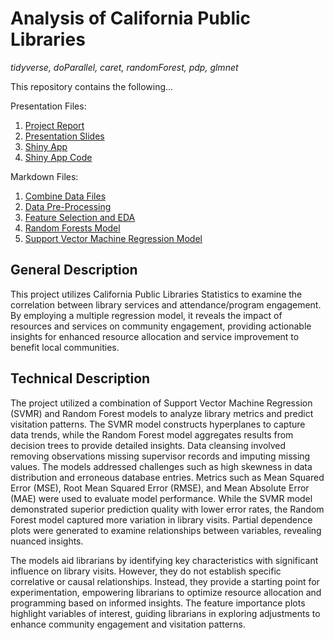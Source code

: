 # Analysis of California Public Libraries

*tidyverse, doParallel, caret, randomForest, pdp, glmnet*

This repository contains the following... 

Presentation Files: 
1. [Project Report](https://github.com/itstrieu/California_Public_Libraries/blob/main/Project%20Report.pdf)
2. [Presentation Slides](https://github.com/itstrieu/California_Public_Libraries/blob/main/Presentation%20Slides.pdf)
3. [Shiny App](https://itstrieu.shinyapps.io/California_Public_Libraries/)
4. [Shiny App Code](https://github.com/itstrieu/California_Public_Libraries/blob/main/CPL_Shiny_App.R)

Markdown Files:

1. [Combine Data Files](https://github.com/itstrieu/California_Public_Libraries/blob/main/00_CPL_Combine_Data_Files.md)
2. [Data Pre-Processing](https://github.com/itstrieu/California_Public_Libraries/blob/main/01_CPL_Data_PreProcessing.md)
3. [Feature Selection and EDA](https://github.com/itstrieu/California_Public_Libraries/blob/main/02_CPL_Feature_Selection.md)
4. [Random Forests Model](https://github.com/itstrieu/California_Public_Libraries/blob/main/03_CPL_Random_Forests.md) 
5. [Support Vector Machine Regression Model](https://github.com/itstrieu/California_Public_Libraries/blob/main/04_Support_Vector_Machine_Regression.md) 

## General Description

This project utilizes California Public Libraries Statistics to examine the correlation between library services and attendance/program engagement. By employing a multiple regression model, it reveals the impact of resources and services on community engagement, providing actionable insights for enhanced resource allocation and service improvement to benefit local communities.

## Technical Description

The project utilized a combination of Support Vector Machine Regression (SVMR) and Random Forest models to analyze library metrics and predict visitation patterns. The SVMR model constructs hyperplanes to capture data trends, while the Random Forest model aggregates results from decision trees to provide detailed insights. Data cleansing involved removing observations missing supervisor records and imputing missing values. The models addressed challenges such as high skewness in data distribution and erroneous database entries. Metrics such as Mean Squared Error (MSE), Root Mean Squared Error (RMSE), and Mean Absolute Error (MAE) were used to evaluate model performance. While the SVMR model demonstrated superior prediction quality with lower error rates, the Random Forest model captured more variation in library visits. Partial dependence plots were generated to examine relationships between variables, revealing nuanced insights. 

The models aid librarians by identifying key characteristics with significant influence on library visits. However, they do not establish specific correlative or causal relationships. Instead, they provide a starting point for experimentation, empowering librarians to optimize resource allocation and programming based on informed insights. The feature importance plots highlight variables of interest, guiding librarians in exploring adjustments to enhance community engagement and visitation patterns.
